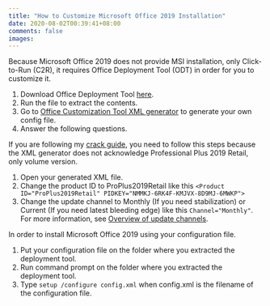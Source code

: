 ```yaml
---
title: "How to Customize Microsoft Office 2019 Installation"
date: 2020-08-02T00:39:41+08:00
comments: false
images:
---
```

Because Microsoft Office 2019 does not provide MSI installation, only Click-to-Run (C2R), it requires Office Deployment Tool (ODT) in order for you to customize it.

1. Download Office Deployment Tool [here](https://www.microsoft.com/en-us/download/details.aspx?id=49117).
2. Run the file to extract the contents.
3. Go to [Office Customization Tool XML generator](https://config.office.com/) to generate your own config file.
4. Answer the following questions.

If you are following my [crack guide](../how-to-crack-microsoft-office), you need to follow this steps because the XML generator does not acknowledge Professional Plus 2019 Retail, only volume version.

1. Open your generated XML file.
2. Change the product ID to ProPlus2019Retail like this `<Product ID="ProPlus2019Retail" PIDKEY="NMMKJ-6RK4F-KMJVX-8D9MJ-6MWKP">`
3. Change the update channel to Monthly (If you need stabilization) or Current (If you need latest bleeding edge) like this `Channel="Monthly"`. For more information, see [Overview of update channels](https://docs.microsoft.com/en-us/deployoffice/overview-update-channels).

In order to install Microsoft Office 2019 using your configuration file.

1. Put your configuration file on the folder where you extracted the deployment tool.
2. Run command prompt on the folder where you extracted the deployment tool.
3. Type `setup /configure config.xml` when config.xml is the filename of the configuration file.